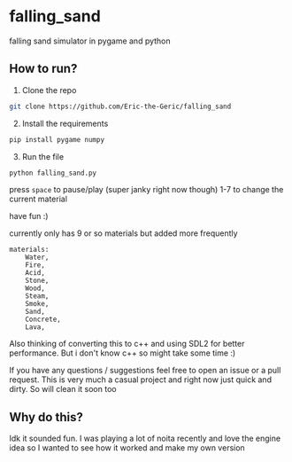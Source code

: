 # falling_sand
falling sand simulator in pygame and python


## How to run?

1. Clone the repo

```bash
git clone https://github.com/Eric-the-Geric/falling_sand
```

2. Install the requirements

```bash
pip install pygame numpy
```

3. Run the file

```bash
python falling_sand.py
```

press `space` to pause/play (super janky right now though)
1-7 to change the current material

have fun :)

currently only has 9 or so materials but added more frequently

```
materials:
    Water,
    Fire,
    Acid,
    Stone,
    Wood,
    Steam,
    Smoke,
    Sand,
    Concrete,
    Lava,
```

Also thinking of converting this to c++ and using SDL2 for better performance. But i don't know c++ so might take some time :)

If you have any questions / suggestions feel free to open an issue or a pull request. This is very much a casual project and right now just quick and dirty. So will clean it soon too
## Why do this?
Idk it sounded fun. I was playing a lot of noita recently and love the engine idea so I wanted to see how it worked and make my own version
